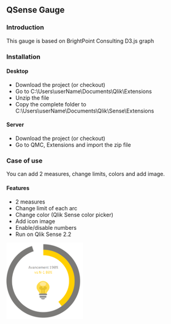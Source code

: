 <h2>QSense Gauge</h2>

<h3>Introduction</h3>
<p>
  This gauge is based on BrightPoint Consulting D3.js graph
</p>
<h3>Installation</h3>
<h4>Desktop</h4>
<ul>
 <li>Download the project (or checkout)</li>
 <li>Go to C:\Users\userName\Documents\Qlik\Extensions</li>
 <li>Unzip the file</li>
 <li>Copy the complete folder to C:\Users\userName\Documents\Qlik\Sense\Extensions</li>
</ul>
<h4>Server</h4>
<ul>
 <li>Download the project (or checkout)</li>
 <li>Go to QMC, Extensions and import the zip file</li>
</ul>
<h3>Case of use</h3>
<p>
You can add 2 measures, change limits, colors and add image.
</p>

<h4>Features</h4>
<ul>
  <li>2 measures</li>
  <li>Change limit of each arc</li>
  <li>Change color (Qlik Sense color picker)</li>
  <li>Add icon image</li>
  <li>Enable/disable numbers</li>
  <li>Run on Qlik Sense 2.2</li>
</ul>

<img src="./qsense_gauge.PNG" width="200" height="200"/>

